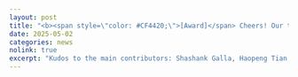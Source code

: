 ```yaml
---
layout: post
title: "<b><span style=\"color: #CF4420;\">[Award]</span> Cheers! Our team has won the second place in the 2025 IISE QCRE Data Challenge.</b>"
date: 2025-05-02
categories: news
nolink: true
excerpt: "Kudos to the main contributors: Shashank Galla, Haopeng Tian, and Abhishek Hanchate!"
---
```


